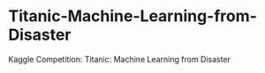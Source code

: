 # Titanic-Machine-Learning-from-Disaster
Kaggle Competition: Titanic: Machine Learning from Disaster
